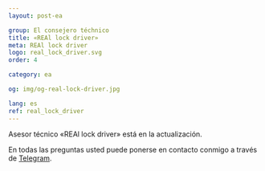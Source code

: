 ```yaml
---
layout: post-ea

group: El consejero téchnico
title: «REAl lock driver»
meta: REAl lock driver
logo: real_lock_driver.svg
order: 4

category: ea

og: img/og-real-lock-driver.jpg

lang: es
ref: real_lock_driver
---
```


Asesor técnico «REAl lock driver» está en la actualización.

En todas las preguntas usted puede ponerse en contacto conmigo a través de <a href="https://t.me/chutkoy" target="_blank">Telegram</a>.
